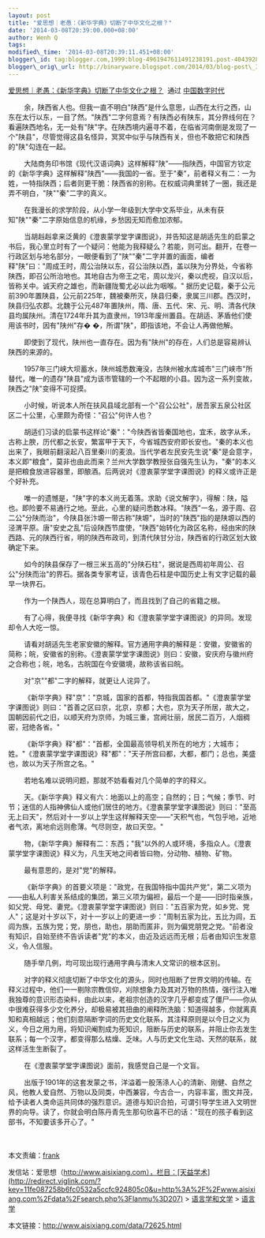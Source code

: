 ```yaml
--- 
layout: post 
title: "爱思想｜老愚：《新华字典》切断了中华文化之根？"
date: '2014-03-08T20:39:00.000+08:00' 
author: Wenh Q
tags:
modified\_time: '2014-03-08T20:39:11.451+08:00' 
blogger\_id: tag:blogger.com,1999:blog-4961947611491238191.post-4043928850682275349
blogger\_orig\_url: http://binaryware.blogspot.com/2014/03/blog-post\_3644.html
---
```

[爱思想｜老愚：《新华字典》切断了中华文化之根？](http://feedproxy.google.com/~r/chinadigitaltimes/IyPt/~3/ciP4PE75u2o/)  通过
[中国数字时代](http://chinadigitaltimes.net/chinese)





　　
余，陕西省人也。但我一直不明白"陕西"是什么意思，山西在太行之西，山东在太行以东，一目了然。"陕西"二字何意焉？有陕西必有陕东，其分界线何在？看遍陕西地名，无一处有"陕"字。在陕西境内遍寻不着，在临省河南倒是发现了一个"陕县"，尽管觉得这县名怪异，冥冥中似乎与陕西有关，但也不敢把它和陕西的"陕"勾连在一起。



　　
大陆商务印书馆《现代汉语词典》这样解释"陕"——指陕西，中国官方钦定的《新华字典》这样解释"陕西"——我国的一省。至于"秦"，前者释义有二：一为姓，一特指陕西；后者则更干脆：陕西省的别称。在权威词典里转了一圈，我还是弄不明白，"陕""秦"二字的真义。



　　
在我漫长的求学阶段，从小学一年级到大学中文系毕业，从未有获知"陕""秦"二字原始信息的机缘，乡愁因无知而愈加浓郁。



　　
当胡赳赳拿来泛黄的《澄衷蒙学堂字课图说》，并告知这是胡适先生的启蒙之书后，我心里立时有了一个疑问：他能为我释疑么？若能，则可出。翻开，在卷一行政区划与地名部分，一眼便看到了"陕""秦"二字并置的画面，编者释"陕"曰："周成王时，周公治陕以东，召公治陕以西，盖以陕为分界处，今省称陕西，即召公所治地也。其地自古为帝王之宅，周以龙兴，秦以虎视，自汉以后，皆称关中。诚天府之雄也，而新疆陇蜀尤必以此为咽喉。"
据历史记载，秦于公元前390年置陕县，公元前225年，魏被秦所灭，陕县归秦，隶属三川郡。西汉时，陕县归弘农郡。北魏于公元487年置陕州，隋、唐、五代、宋、元、明、清各代陕县均属陕州。清在1724年升其为直隶州，1913年废州置县。在胡适、茅盾他们使用该书时，因有"陕州"存�
�，所谓"陕"，即指该地，不会让人再做他解。



　　
即使到了现代，陕州也一直存在。因为有"陕州"的存在，人们总是容易辨认陕西的来源的。



　　
1957年三门峡大坝蓄水，陕州城悉数淹没，古陕州被水库城市"三门峡市"所替代，唯一的遗存"陕县"成为该市管辖的一个不起眼的小县。因为这一系列变故，陕西之"陕"变得不可捉摸。



　　
小时候，听说本人所在扶风县域北部有一个"召公公社"，居吾家五泉公社区区二十公里，心里颇为奇怪："召公"何许人也？



　　
胡适们习读的启蒙书这样论"秦"："今陕西省皆秦国地也，宜禾，故字从禾，古称上腴，历代都之长安，繁富甲于天下，今省城西安府即长安也。"秦的本义也出来了，我眼前翻滚起八百里秦川的麦浪。当代学者左民安先生说"秦"是会意字，本义即"粮食"，莫非也由此而来？兰州大学数学教授张自强先生认为，"秦"的本义是把粮食放进容器里，即酿酒。后两说对《澄衷蒙学堂字课图说》的释义或许正是个好补充。



　　
唯一的遗憾是，"陕"字的本义尚无着落。求助《说文解字》，得解：陕，隘也。即险要不易通行之地。至此，心里的疑问悉数冰释。"陕西"一名，源于周、召二公"分陕而治"，今陕县张汴塬一带古称"陕塬"，当时的"陕西"指的是陕塬以西的泾渭平原。唐"安史之乱"后设陕西节度使，"陕西"始转化为政区名称，经由宋的陕西路、元的陕西行省，明的陕西布政司，到清代陕甘分治，陕西省的行政区划大致确定下来。



　　
如今的陕县保存了一根三米五高的"分陕石柱"，据说是西周初年周公、召公"分陕而治"的界石。据各类专家考证，该青色石柱是中国历史上有文字记载的最早一块界石。



　　 作为一个陕西人，现在总算明白了，而且找到了自己的省籍之根。



　　
有了心得，我便寻找《新华字典》和《澄衷蒙学堂字课图说》的异同。发现却令人大吃一惊。



　　
请看对胡适先生老家安徽的解释。官方通用字典的解释是：安徽，安徽省的简称；皖，安徽省的别称。《澄衷蒙学堂字课图说》则曰：安徽，安庆府与徽州府之合称也；皖，地名，古皖国在今安徽境，故称该省曰皖。



　　 对"京""都"二字的解释，就更让人诧异了。



　　
《新华字典》释"京"："京城，国家的首都，特指我国首都。"《澄衷蒙学堂字课图说》则曰："首善之区曰京，北京，京都；大也，京为天子所居，故大之，国朝因前代之旧，以顺天府为京师，为城三重，宫阙壮丽，居民二百万，人烟稠密，冠绝各省。"



　　
《新华字典》释"都"："首都，全国最高领导机关所在的地方；大城市；姓。"《澄衷蒙学堂字课图说》释"都"："天子所宫曰都，大都，都门；总也，美盛也，故以为天子所宫之名。"



　　 若地名难以说明问题，那就不妨看看对几个简单的字的释义。



　　
天。《新华字典》释义有六：地面以上的高空；自然的；日；气候；季节、时节；迷信的人指神佛仙人或他们居住的地方。《澄衷蒙学堂字课图说》则曰："至高无上曰天"，然后对十一岁以上学生这样解释天空——"天积气也，气包乎地，近地者气浓，离地俞远则愈薄。气尽则空，故曰天空。"



　　
物，《新华字典》解释有二：东西；"我"以外的人或环境，多指众人。《澄衷蒙学堂字课图说》释义为，凡生天地之间者皆曰物，分动物、植物、矿物。



　　 最有意思的，是对"党"的解释。



　　
《新华字典》的首要义项是："政党，在我国特指中国共产党"，第二义项为——由私人利害关系结成的集团，第三义项为偏袒，最后一个是——旧时指亲族，如父党、母党、妻党。《澄衷蒙学堂字课图说》则曰："五百家为党，如乡党、党人"；这是对十岁以下，对十一岁以上的更进一步："周制五家为比，五比为闾，五闾为族，五族为党；党，朋也，助也，朋助而匿非，则为偏党朋党之党。"前者没有知识，自始至终不告诉读者"党"的本义，由近及远远而无根；后者由知识生发意义，令人信服。



　　 随手举几例，均可现出现行通用字典与清末人文常识的根本区别。



　　
对字的释义彻底切断了中华文化的源头，同时也阻断了世界文明的传输。在释义过程中，他们一一剔除宗教信仰，刈除想象力及其对万物的热情，强行注入唯我独尊的意识形态染料，由此以来，老祖宗创造的汉字几乎都变成了僵尸——你从中很难获得多少文化养分，却极易被其扭曲的阐释所洗脑：知道得越多，你就离真知和真相越远；他们刻意隔断字词的历史文化联系，其注释原则是以今日之义为义，今日之用为用，将知识阉割成为死知识，阻断与历史的联系，并阻止你去发生联系；每一个汉字，都变得那么枯燥、乏味。人与历史文化生动、天然的联系，就这样活生生断裂了。



　　 在《澄衷蒙学堂字课图说》面前，我感觉自己是一个文盲。



　　
出版于1901年的这套发蒙之书，洋溢着一股荡涤人心的清新、刚健、自然之风，他教人爱自然、万物以及同类，中西兼容，今古合一，内容丰富，图文并茂，给予读者人类命运共同体的强烈意识。道德与知识合拍，可谓引导学生进入文明世界的向导。读了，你就会明白陈丹青先生那句欣喜不已的话："现在的孩子看到这部书，不知要该多开心了。"



　　



本文责编：[frank](http://redirect.viglink.com/?key=11fe087258b6fc0532a5ccfc924805c0&u=mailto%3Aisixiang%40gmail.com)

发信站：爱思想（http://www.aisixiang.com），栏目：[天益学术](http://redirect.viglink.com/?key=11fe087258b6fc0532a5ccfc924805c0&u=http%3A%2F%2Fwww.aisixiang.com%2Fdata%2Fsearch.php%3Flanmu%3D207)
&gt;
[语言学和文学](http://redirect.viglink.com/?key=11fe087258b6fc0532a5ccfc924805c0&u=http%3A%2F%2Fwww.aisixiang.com%2Facademic%2Fwenxue.html)
&gt;
[语言学](http://redirect.viglink.com/?key=11fe087258b6fc0532a5ccfc924805c0&u=http%3A%2F%2Fwww.aisixiang.com%2Fdata%2Fsearch.php%3Flanmu%3D662)

本文链接：http://www.aisixiang.com/data/72625.html
